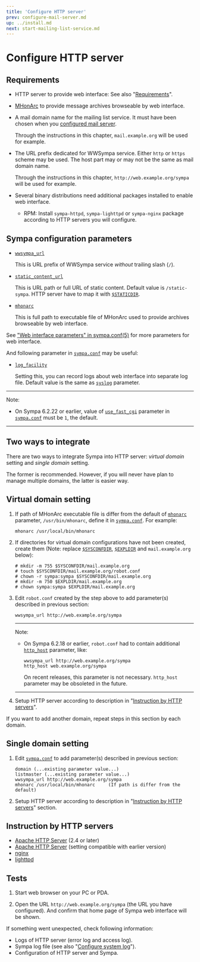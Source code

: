 ```yaml
---
title: 'Configure HTTP server'
prev: configure-mail-server.md
up: ../install.md
next: start-mailing-list-service.md
---
```


Configure HTTP server
=====================

Requirements
------------

  * HTTP server to provide web interface:
    See also "[Requirements](../requirements.md#http-server)".

  * [MHonArc](https://www.mhonarc.org/) to provide message archives
    browseable by web interface.

  * A mail domain name for the mailing list service.  It must have been chosen
    when you [configured mail server](configure-mail-server.md).

    Through the instructions in this chapter, ``mail.example.org`` will be
    used for example.

  * The URL prefix dedicated for WWSympa service.  Either ``http`` or
    ``https`` scheme may be used.
    The host part may or may not be the same as mail domain name.

    Through the instructions in this chapter, ``http://web.example.org/sympa``
    will be used for example.

  * Several binary distributions need additional packages installed to enable
    web interface.

      - RPM: Install ``sympa-httpd``, ``sympa-lighttpd`` or ``sympa-nginx``
        package according to HTTP servers you will configure.

Sympa configuration parameters
------------------------------

  * [``wwsympa_url``](../man/sympa.conf.5.md#wwsympa_url)

    This is URL prefix of WWSympa service _without_ trailing slash (``/``).

  * [``static_content_url``](../man/sympa.conf.5.md#static_content_url)

    This is URL path or full URL of static content.  Default value is
    ``/static-sympa``.  HTTP server have to map it with
    [``$STATICDIR``](../layout.md#staticdir).

  * [``mhonarc``](../man/sympa.conf.5.md#mhonarc)

    This is full path to executable file of MHonArc used to provide archives
    browseable by web interface.

See ["Web interface parameters" in sympa.conf(5)](../man/sympa.conf.5.md#web-interface-parameters) for more parameters for web interface.

And following parameter in [``sympa.conf``](../layout.md#config) may be
useful:

  * [``log_facility``](../man/sympa.conf.5.md#log_facility)

    Setting this, you can record logs about web interface into separate log
    file.  Default value is the same as
    [``syslog``](../man/sympa.conf.5.md#syslog) parameter.

----
Note:

  * On Sympa 6.2.22 or earlier,
    value of [``use_fast_cgi``](../man/sympa.conf.5.md#use_fast_cgi) parameter
    in [``sympa.conf``](../man/sympa.conf.5.md#config) must be ``1``,
    the default.

----

Two ways to integrate
---------------------

There are two ways to integrate Sympa into HTTP server:
_virtual domain_ setting and _single domain_ setting.

The former is recommended.  However, if you will never have plan to manage
multiple domains, the latter is easier way.

Virtual domain setting
----------------------

  1. If path of MHonArc executable file is differ from the default of
     [``mhonarc``](../man/sympa.conf.5.md#mhonarc) parameter,
     ``/usr/bin/mhonarc``, define it in
     [``sympa.conf``](../layout.md#config).  For example:

     ```
     mhonarc /usr/local/bin/mhonarc
     ```

  2. If directories for virtual domain configurations have not been created,
     create them (Note: replace [``$SYSCONFDIR``](../layout.md#sysconfdir),
     [``$EXPLDIR``](../layout.md#expldir) and ``mail.example.org`` below):
     ```
     # mkdir -m 755 $SYSCONFDIR/mail.example.org
     # touch $SYSCONFDIR/mail.example.org/robot.conf
     # chown -r sympa:sympa $SYSCONFDIR/mail.example.org
     # mkdir -m 750 $EXPLDIR/mail.example.org
     # chown sympa:sympa $EXPLDIR/mail.example.org
     ```

  3. Edit ``robot.conf`` created by the step above to add parameter(s)
     described in previous section:
     ```
     wwsympa_url http://web.example.org/sympa
     ```

     ----
     Note:

       * On Sympa 6.2.18 or earlier, ``robot.conf`` had to contain additional
         [``http_host``](../man/sympa.conf.5.md#http_host) parameter, like:
         ```
         wwsympa_url http://web.example.org/sympa
         http_host web.example.org/sympa
         ```
         On recent releases, this parameter is not necessary.
         ``http_host`` parameter may be obsoleted in the future.

     ----

  4. Setup HTTP server according to description in
     "[Instruction by HTTP servers](#instruction-by-http-servers)".

If you want to add another domain, repeat steps in this section by each domain.

Single domain setting
---------------------

  1. Edit [``sympa.conf``](../layout.md#config) to add parameter(s) described
     in previous section:
     ```
     domain (...existing parameter value...)
     listmaster (...existing parameter value...)
     wwsympa_url http://web.example.org/sympa
     mhonarc /usr/local/bin/mhonarc     (If path is differ from the default)
     ```

  2. Setup HTTP server according to description in
     "[Instruction by HTTP servers](#instruction-by-http-servers)" section.

Instruction by HTTP servers
---------------------------

  - [Apache HTTP Server](configure-http-server-spawnfcgi.md) (2.4 or later)
  - [Apache HTTP Server](configure-http-server-apache.md) (setting compatible
    with earlier version)
  - [nginx](configure-http-server-spawnfcgi.md)
  - [lighttpd](configure-http-server-lighttpd.md)

Tests
-----

  1. Start web browser on your PC or PDA.

  2. Open the URL ``http://web.example.org/sympa`` (the URL you have
     configured).  And confirm that home page of Sympa web interface will be
     shown.

If something went unexpected, check following information:

  - Logs of HTTP server (error log and access log).
  - Sympa log file (see also
    "[Configure system log](configure-system-log.md)").
  - Configuration of HTTP server and Sympa.

